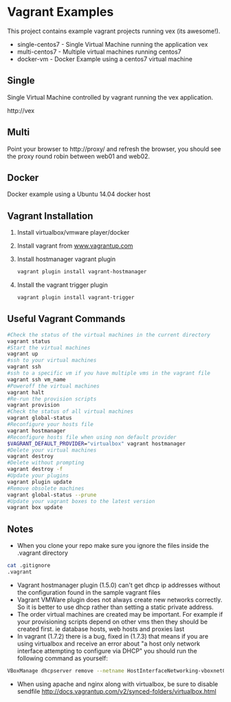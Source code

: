 # Vagrant Examples 
This project contains example vagrant projects running vex (its awesome!).

* single-centos7 - Single Virtual Machine running the application vex
* multi-centos7 - Multiple virtual machines running centos7
* docker-vm - Docker Example using a centos7 virtual machine

## Single
Single Virtual Machine controlled by vagrant running the vex application.  

http://vex

## Multi

Point your browser to http://proxy/ and refresh the browser, you should see the proxy round robin between web01 and web02.

## Docker 
Docker example using a Ubuntu 14.04 docker host

## Vagrant Installation 
1. Install virtualbox/vmware player/docker
1. Install vagrant from www.vagrantup.com
1. Install hostmanager vagrant plugin

    ```bash
    vagrant plugin install vagrant-hostmanager
    ```
1. Install the vagrant trigger plugin

    ```bash
    vagrant plugin install vagrant-trigger
    ```


## Useful Vagrant Commands

```bash
#Check the status of the virtual machines in the current directory
vagrant status
#Start the virtual machines
vagrant up
#ssh to your virtual machines
vagrant ssh
#ssh to a specific vm if you have multiple vms in the vagrant file
vagrant ssh vm_name
#Poweroff the virtual machines
vagrant halt
#Re-run the provision scripts
vagrant provision
#Check the status of all virtual machines
vagrant global-status
#Reconfigure your hosts file
vagrant hostmanager
#Reconfigure hosts file when using non default provider
$VAGRANT_DEFAULT_PROVIDER="virtualbox" vagrant hostmanager
#Delete your virtual machines
vagrant destroy
#Delete without prompting
vagrant destroy -f
#Update your plugins
vagrant plugin update
#Remove obsolete machines 
vagrant global-status --prune
#Update your vagrant boxes to the latest version
vagrant box update
```

## Notes
* When you clone your repo make sure you ignore the files inside the .vagrant directory
 
```bash
cat .gitignore 
.vagrant
```

* Vagrant hostmanager plugin (1.5.0) can't get dhcp ip addresses without the configuration found in the sample vagrant files
* Vagrant VMWare plugin does not always create new networks correctly.  So it is better to use dhcp rather than setting a static private address.  
* The order virtual machines are created may be important.  For example if your provisioning scripts depend on other vms then they should be created first.  ie database hosts, web hosts and proxies last
* In vagrant (1.7.2) there is a bug, fixed in (1.7.3) that means if you are using virtualbox and receive an error about "a host only network interface attempting to configure via DHCP" you should run the following command as yourself:

```bash
VBoxManage dhcpserver remove --netname HostInterfaceNetworking-vboxnet0
```

  * When using apache and nginx along with virtualbox, be sure to disable sendfile http://docs.vagrantup.com/v2/synced-folders/virtualbox.html
